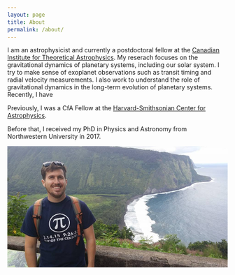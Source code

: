 ```yaml
---
layout: page
title: About
permalink: /about/
---
```



I am an astrophysicist and currently a postdoctoral fellow at the [Canadian Institute for Theoretical Astrophysics][cita]. My reserach focuses on the gravitational dynamics of planetary systems, including our solar system. I try to make sense of exoplanet observations such as transit timing and radial velocity measurements. I also work to understand the role of gravitational dynamics in the long-term evolution of planetary systems. Recently, I have 

Previously, I was a CfA Fellow at the [Harvard-Smithsonian Center for Astrophysics][cfa].

Before that, I received my PhD in Physics and Astronomy from Northwestern University in 2017.

![me]

[cita]: https://www.cita.utoronto.ca
[cfa]: https://www.cfa.harvard.edu
[me]: /assets/images/sam_hadden.jpg

